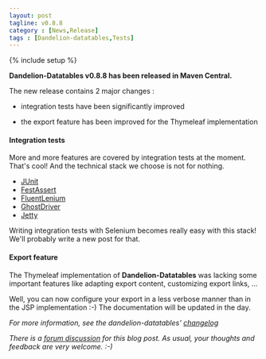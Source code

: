 ```yaml
---
layout: post
tagline: v0.8.8
category : [News,Release]
tags : [Dandelion-datatables,Tests]
---
```

{% include setup %}

**Dandelion-Datatables v0.8.8 has been released in Maven Central.**

The new release contains 2 major changes :

 * integration tests have been significantly improved
 
 * the export feature has been improved for the Thymeleaf implementation
 
#### Integration tests
More and more features are covered by integration tests at the moment. That's cool! And the technical stack we choose is not for nothing.
 
 * [JUnit](http://junit.org/)
 * [FestAssert](https://code.google.com/p/fest/)
 * [FluentLenium](https://github.com/FluentLenium/FluentLenium)
 * [GhostDriver](https://github.com/detro/ghostdriver)
 * [Jetty](http://www.eclipse.org/jetty/) 

Writing integration tests with Selenium becomes really easy with this stack! We'll probably write a new post for that.

#### Export feature
The Thymeleaf implementation of **Dandelion-Datatables** was lacking some important features like adapting export content, customizing export links, ...

Well, you can now configure your export in a less verbose manner than in the JSP implementation :-)
The documentation will be updated in the day. 

_For more information, see the dandelion-datatables' [changelog](/datatables/changelog.html)_

_There is a [forum discussion](http://dandelion-forum.48353.n6.nabble.com/NEWS-Dandelion-Datatables-v0-8-8-has-been-released-td263.html) for this blog post. As usual, your thoughts and feedback are very welcome. :-)_

